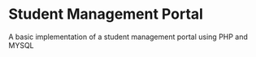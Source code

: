 # Student Management Portal

A basic implementation of a student management portal using PHP and MYSQL

